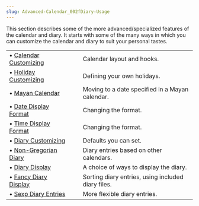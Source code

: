 ```yaml
---
slug: Advanced-Calendar_002fDiary-Usage
---
```


This section describes some of the more advanced/specialized features of the calendar and diary. It starts with some of the many ways in which you can customize the calendar and diary to suit your personal tastes.

|                                                  |    |                                                    |
| :----------------------------------------------- | -- | :------------------------------------------------- |
| • [Calendar Customizing](Calendar-Customizing)   |    | Calendar layout and hooks.                         |
| • [Holiday Customizing](Holiday-Customizing)     |    | Defining your own holidays.                        |
| • [Mayan Calendar](Mayan-Calendar)               |    | Moving to a date specified in a Mayan calendar.    |
| • [Date Display Format](Date-Display-Format)     |    | Changing the format.                               |
| • [Time Display Format](Time-Display-Format)     |    | Changing the format.                               |
| • [Diary Customizing](Diary-Customizing)         |    | Defaults you can set.                              |
| • [Non-Gregorian Diary](Non_002dGregorian-Diary) |    | Diary entries based on other calendars.            |
| • [Diary Display](Diary-Display)                 |    | A choice of ways to display the diary.             |
| • [Fancy Diary Display](Fancy-Diary-Display)     |    | Sorting diary entries, using included diary files. |
| • [Sexp Diary Entries](Sexp-Diary-Entries)       |    | More flexible diary entries.                       |
